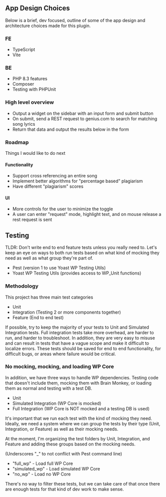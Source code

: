 ## App Design Choices
Below is a brief, dev focused, outline of some of the app design and architecture choices made for this plugin.

### FE
- TypeScript
- Vite

### BE
- PHP 8.3 features
- Composer
- Testing with PHPUnit

### High level overview
- Output a widget on the sidebar with an input form and submit button
- On submit, send a REST request to genius.com to search for matching song lyrics
- Return that data and output the results below in the form

### Roadmap
Things I would like to do next

#### Functionality
- Support cross referencing an entire song
- Implement better algorithms for "percentage based" plagiarism
- Have different "plagiarism" scores

#### UI
- More controls for the user to minimize the toggle
- A user can enter "request" mode, highlight text, and on mouse release a rest request is sent

## Testing

TLDR: Don't write end to end feature tests unless you really need to. Let's keep an eye on ways to both run tests based on what kind of mocking they need as well as what group they're part of.

- Pest (version 1 to use Yoast WP Testing Utils)
- Yoast WP Testing Utils (provides access to WP_Unit functions)

### Methodology
This project has three main test categories

- Unit
- Integration (Testing 2 or more components together)
- Feature (End to end test)

If possible, try to keep the majority of your tests to Unit and Simulated Integration tests. Full integration tests take more overhead, are harder to run, and harder to troubleshoot. In addition, they are very easy to misuse and can result in tests that have a vague scope and make it difficult to localize errors. These tests should be saved for end to end functionality, for difficult bugs, or areas where failure would be critical.

### No mocking, mocking, and loading WP Core

In addition, we have three ways to handle WP dependencies. Testing code that doesn't include them, mocking them with Brain Monkey, or loading them as normal and testing with a test DB.

- Unit
- Simulated Integration (WP Core is mocked)
- Full Integration (WP Core is NOT mocked and a testing DB is used)

It's important that we run each test with the kind of mocking they need. Ideally, we need a system where we can group the tests by their type (Unit, Integration, or Feature) as well as their mocking needs.

At the moment, I'm organizing the test folders by Unit, Integration, and Feature and adding these groups based on the mocking needs.

(Underscores "_" to not conflict with Pest command line)
 - "full_wp" - Load full WP Core 
 - "simulated_wp" - Load simulated WP Core
 - "no_wp" - Load no WP Core

There's no way to filter these tests, but we can take care of that once there are enough tests for that kind of dev work to make sense.